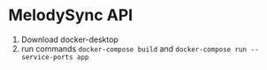 # MelodySync API


1. Download docker-desktop 
2. run commands `docker-compose build` and `docker-compose run --service-ports app`

